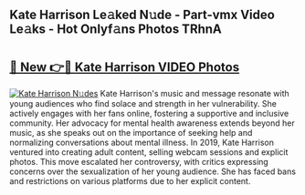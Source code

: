 ## Kate Harrison Le𝚊ked N𝚞de - Part-vmx Video Le𝚊ks - Hot Onlyf𝚊ns Photos TRhnA

# <h2><a href="http://ab23324.deff.icu/?id=Kate+Harrison">🔗 New 👉🔴 Kate Harrison VIDEO Photos</a></h2>

[![Kate Harrison N𝚞des](https://i.imgur.com/rIISA9y.gif)](http://ab23324.deff.icu/?id=Kate+Harrison)
Kate Harrison's music and message resonate with young audiences who find solace and strength in her vulnerability. She actively engages with her fans online, fostering a supportive and inclusive community. Her advocacy for mental health awareness extends beyond her music, as she speaks out on the importance of seeking help and normalizing conversations about mental illness. In 2019, Kate Harrison ventured into creating adult content, selling webcam sessions and explicit photos. This move escalated her controversy, with critics expressing concerns over the sexualization of her young audience. She has faced bans and restrictions on various platforms due to her explicit content.
